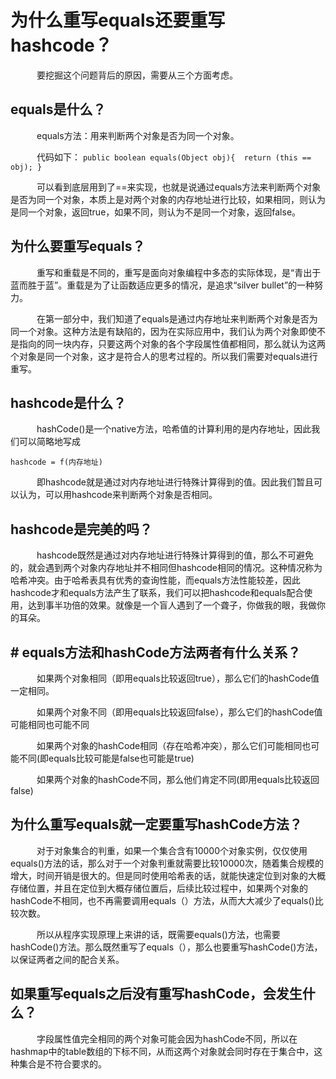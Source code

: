 为什么重写equals还要重写hashcode？
==============
    
&#8195;&#8195;&#8195;要挖掘这个问题背后的原因，需要从三个方面考虑。
## equals是什么？

&#8195;&#8195;&#8195;equals方法：用来判断两个对象是否为同一个对象。

&#8195;&#8195;&#8195;代码如下：
`public boolean equals(Object obj){  return (this == obj); }`

&#8195;&#8195;&#8195;可以看到底层用到了==来实现，也就是说通过equals方法来判断两个对象是否为同一个对象，本质上是对两个对象的内存地址进行比较，如果相同，则认为是同一个对象，返回true，如果不同，则认为不是同一个对象，返回false。

## 为什么要重写equals？
&#8195;&#8195;&#8195;重写和重载是不同的，重写是面向对象编程中多态的实际体现，是“青出于蓝而胜于蓝”。重载是为了让函数适应更多的情况，是追求“silver bullet”的一种努力。

&#8195;&#8195;&#8195;在第一部分中，我们知道了equals是通过内存地址来判断两个对象是否为同一个对象。这种方法是有缺陷的，因为在实际应用中，我们认为两个对象即使不是指向的同一块内存，只要这两个对象的各个字段属性值都相同，那么就认为这两个对象是同一个对象，这才是符合人的思考过程的。所以我们需要对equals进行重写。

## hashcode是什么？
&#8195;&#8195;&#8195;hashCode()是一个native方法，哈希值的计算利用的是内存地址，因此我们可以简略地写成 

    hashcode = f(内存地址)
    
 &#8195;&#8195;&#8195;即hashcode就是通过对内存地址进行特殊计算得到的值。因此我们暂且可以认为，可以用hashcode来判断两个对象是否相同。
 
## hashcode是完美的吗？

&#8195;&#8195;&#8195;hashcode既然是通过对内存地址进行特殊计算得到的值，那么不可避免的，就会遇到两个对象内存地址并不相同但hashcode相同的情况。这种情况称为哈希冲突。由于哈希表具有优秀的查询性能，而equals方法性能较差，因此hashcode才和equals方法产生了联系，我们可以把hashcode和equals配合使用，达到事半功倍的效果。就像是一个盲人遇到了一个聋子，你做我的眼，我做你的耳朵。

## # equals方法和hashCode方法两者有什么关系？
&#8195;&#8195;&#8195;如果两个对象相同（即用equals比较返回true），那么它们的hashCode值一定相同。

&#8195;&#8195;&#8195;如果两个对象不同（即用equals比较返回false），那么它们的hashCode值可能相同也可能不同

&#8195;&#8195;&#8195;如果两个对象的hashCode相同（存在哈希冲突），那么它们可能相同也可能不同(即equals比较可能是false也可能是true)

&#8195;&#8195;&#8195;如果两个对象的hashCode不同，那么他们肯定不同(即用equals比较返回false)

## 为什么重写equals就一定要重写hashCode方法？
&#8195;&#8195;&#8195;对于对象集合的判重，如果一个集合含有10000个对象实例，仅仅使用equals()方法的话，那么对于一个对象判重就需要比较10000次，随着集合规模的增大，时间开销是很大的。但是同时使用哈希表的话，就能快速定位到对象的大概存储位置，并且在定位到大概存储位置后，后续比较过程中，如果两个对象的hashCode不相同，也不再需要调用equals（）方法，从而大大减少了equals()比较次数。

&#8195;&#8195;&#8195;所以从程序实现原理上来讲的话，既需要equals()方法，也需要hashCode()方法。那么既然重写了equals（），那么也要重写hashCode()方法，以保证两者之间的配合关系。

## 如果重写equals之后没有重写hashCode，会发生什么？
&#8195;&#8195;&#8195;字段属性值完全相同的两个对象可能会因为hashCode不同，所以在hashmap中的table数组的下标不同，从而这两个对象就会同时存在于集合中，这种集合是不符合要求的。

